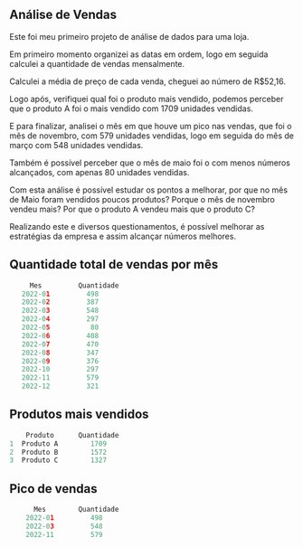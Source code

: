 
## Análise de Vendas

Este foi meu primeiro projeto de análise de dados para uma loja.


Em primeiro momento organizei as datas em ordem, logo em seguida calculei a  quantidade de vendas mensalmente.

Calculei a média de preço de cada venda, cheguei ao número de R$52,16.

Logo após, verifiquei qual foi o produto mais vendido, podemos perceber que o produto A foi o mais vendido com 1709 unidades vendidas.

E para finalizar, analisei o mês em que houve um pico nas vendas, que foi o mês de novembro, com 579 unidades vendidas, logo em seguida do mês de março com 548 unidades vendidas.

Também é possível perceber que o mês de maio foi o com menos números alcançados, com apenas 80 unidades vendidas.

Com esta análise é possível estudar os pontos a melhorar, por que no mês de Maio foram vendidos poucos produtos? Porque o mês de novembro vendeu mais? Por que o produto A vendeu mais que o produto C?

Realizando este e diversos questionamentos, é possível melhorar as estratégias da empresa e assim alcançar números melhores.



## Quantidade total de vendas por mês

```Python
     Mes         Quantidade
   2022-01         498
   2022-02         387
   2022-03         548
   2022-04         297
   2022-05          80
   2022-06         408
   2022-07         470
   2022-08         347
   2022-09         376
   2022-10         297
   2022-11         579
   2022-12         321
```
## Produtos mais vendidos
```Python
    Produto      Quantidade
1  Produto A        1709
2  Produto B        1572
3  Produto C        1327
```
## Pico de vendas

```Python
      Mes        Quantidade
    2022-01         498
    2022-03         548
    2022-11         579
```